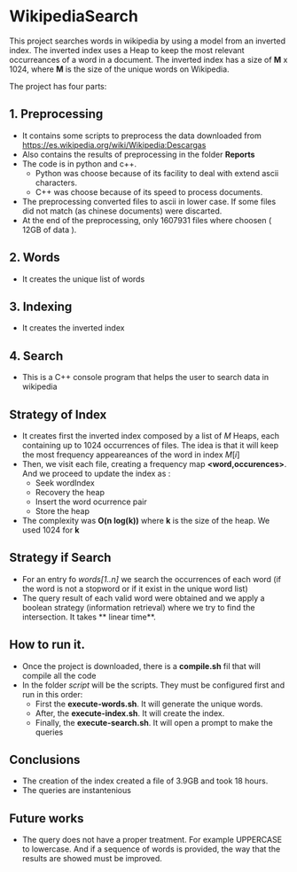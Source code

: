 # WikipediaSearch

This project searches words in wikipedia by using a model from an inverted index. The inverted index uses a Heap to keep the most relevant occurreances of a word in a document. The inverted index has a size of **M** x 1024, where **M** is the size of the unique words on Wikipedia.

The project has four parts:
## 1. Preprocessing
- It contains some scripts to preprocess the data downloaded from https://es.wikipedia.org/wiki/Wikipedia:Descargas
- Also contains the results of preprocessing in the folder **Reports**
- The code is in python and c++.
  - Python was choose because of its facility to deal with extend ascii characters.
  - C++ was choose because of its speed to process documents.
- The preprocessing converted files to ascii in lower case. If some files did not match (as chinese documents) were discarted.
- At the end of the preprocessing, only 1607931 files where choosen ( 12GB of data ).

## 2. Words
- It creates the unique list of words

## 3. Indexing
- It creates the inverted index

## 4. Search
- This is a C++ console program that helps the user to search data in wikipedia

## Strategy of Index
- It creates first the inverted index composed by a list of *M* Heaps, each containing up to 1024 occurrences of files. The idea is that it will keep the most frequency appeareances of the word in index $M[i]$
- Then, we visit each file, creating a frequency map **<word,occurences>**. And we proceed to update the index as :
  - Seek wordIndex
  - Recovery the heap
  - Insert the word ocurrence pair 
  - Store the heap
- The complexity was **O(n log(k))** where **k** is the size of the heap. We used 1024 for **k**

## Strategy if Search
- For an entry fo _words[1..n]_ we search the occurrences of each word (if the word is not a stopword or if it exist in the unique word list)
- The query result of each valid word were obtained and we apply a boolean strategy (information retrieval) where we try to find the intersection. It takes ** linear time**.

## How to run it.
- Once the project is downloaded, there is a **compile.sh** fil that will compile all the code
- In the folder *script* will be the scripts. They must be configured first and run in this order:
  - First the **execute-words.sh**. It will generate the unique words.
  - After, the **execute-index.sh**. It will create the index.
  - Finally, the **execute-search.sh**. It will open a prompt to make the queries

## Conclusions
- The creation of the index created a file of 3.9GB and took 18 hours.
- The queries are instantenious

## Future works
- The query does not have a proper treatment. For example UPPERCASE to lowercase. And if a sequence of words is provided, the way that the results are showed must be improved.
